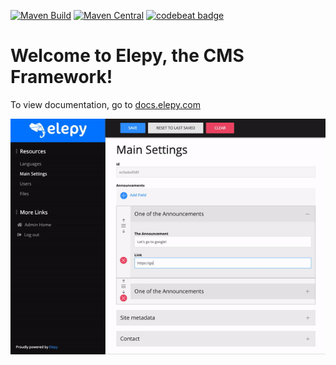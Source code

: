 [![Maven Build](https://github.com/RyanSusana/elepy/workflows/Maven%20Build/badge.svg)](https://github.com/RyanSusana/elepy/actions?query=workflow%3A%22Maven+Build%22)
[![Maven Central](https://maven-badges.herokuapp.com/maven-central/com.elepy/elepy/badge.svg)](https://search.maven.org/search?q=com.elepy)
[![codebeat badge](https://codebeat.co/badges/3b0e8c17-322d-4607-a56b-b830017c43ab)](https://codebeat.co/projects/github-com-ryansusana-elepy-master)

# Welcome to Elepy, the CMS Framework!
To view documentation, go to [docs.elepy.com](https://docs.elepy.com)

![A nice graphic](docs/images/feature.gif)
